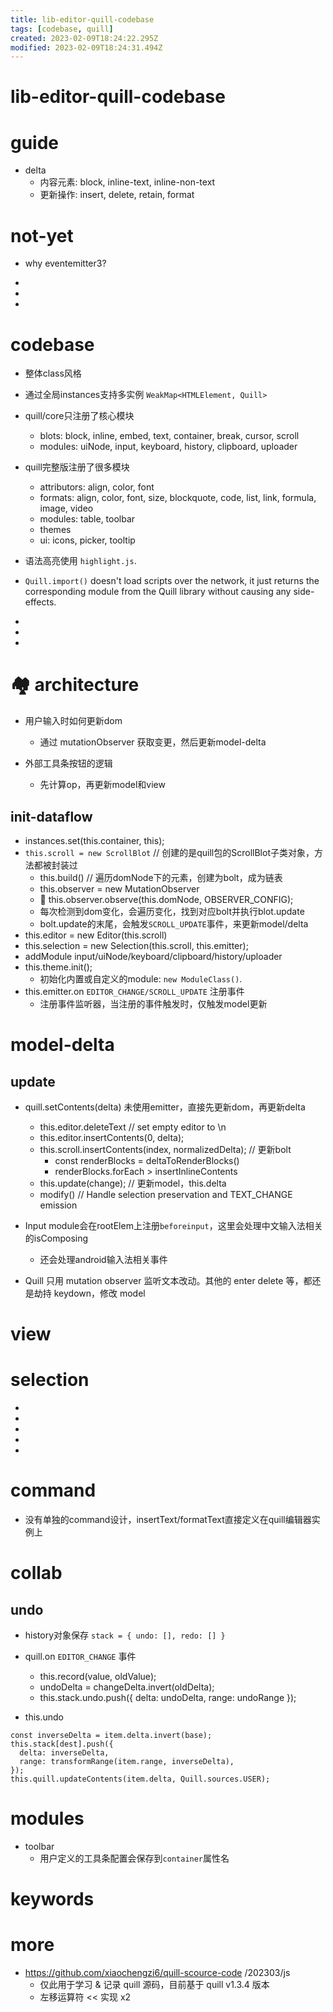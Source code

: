 ```yaml
---
title: lib-editor-quill-codebase
tags: [codebase, quill]
created: 2023-02-09T18:24:22.295Z
modified: 2023-02-09T18:24:31.494Z
---
```


# lib-editor-quill-codebase

# guide
- delta
  - 内容元素: block, inline-text, inline-non-text
  - 更新操作: insert, delete, retain, format
# not-yet
- why eventemitter3?

- 
- 
- 

# codebase
- 整体class风格

- 通过全局instances支持多实例 `WeakMap<HTMLElement, Quill>`

- quill/core只注册了核心模块
  - blots: block, inline, embed, text, container, break, cursor, scroll
  - modules: uiNode, input, keyboard, history, clipboard, uploader 
- quill完整版注册了很多模块
  - attributors: align, color, font
  - formats: align, color, font, size, blockquote, code, list, link, formula, image, video
  - modules: table, toolbar
  - themes
  - ui: icons, picker, tooltip

- 语法高亮使用 `highlight.js`.

- `Quill.import()` doesn't load scripts over the network, it just returns the corresponding module from the Quill library without causing any side-effects.

- 
- 
- 

# 🏘️ architecture
- 用户输入时如何更新dom
  - 通过 mutationObserver 获取变更，然后更新model-delta

- 外部工具条按钮的逻辑
  - 先计算op，再更新model和view

## init-dataflow

- instances.set(this.container, this); 
- `this.scroll = new ScrollBlot` // 创建的是quill包的ScrollBlot子类对象，方法都被封装过
  - this.build() // 遍历domNode下的元素，创建为bolt，成为链表
  - this.observer = new MutationObserver
  - 🧐 this.observer.observe(this.domNode, OBSERVER_CONFIG); 
  - 每次检测到dom变化，会遍历变化，找到对应bolt并执行blot.update
  - bolt.update的末尾，会触发`SCROLL_UPDATE`事件，来更新model/delta
- this.editor = new Editor(this.scroll)
- this.selection = new Selection(this.scroll, this.emitter); 
- addModule input/uiNode/keyboard/clipboard/history/uploader
- this.theme.init(); 
  - 初始化内置或自定义的module: `new ModuleClass()`.
- this.emitter.on `EDITOR_CHANGE/SCROLL_UPDATE` 注册事件
  - 注册事件监听器，当注册的事件触发时，仅触发model更新
# model-delta

## update

- quill.setContents(delta) 未使用emitter，直接先更新dom，再更新delta
  - this.editor.deleteText // set empty editor to \n
  - this.editor.insertContents(0, delta); 
  - this.scroll.insertContents(index, normalizedDelta); // 更新bolt
    - const renderBlocks = deltaToRenderBlocks()
    - renderBlocks.forEach > insertInlineContents
  - this.update(change); // 更新model，this.delta
  - modify() // Handle selection preservation and TEXT_CHANGE emission

- Input module会在rootElem上注册`beforeinput`，这里会处理中文输入法相关的isComposing
  - 还会处理android输入法相关事件

- Quill 只用 mutation observer 监听文本改动。其他的 enter delete 等，都还是劫持 keydown，修改 model
# view

# selection

- 
- 
- 
- 
- 

# command
- 没有单独的command设计，insertText/formatText直接定义在quill编辑器实例上
# collab

## undo

- history对象保存 `stack = { undo: [], redo: [] }`

- quill.on `EDITOR_CHANGE` 事件
  - this.record(value, oldValue); 
  - undoDelta = changeDelta.invert(oldDelta); 
  - this.stack.undo.push({ delta: undoDelta, range: undoRange }); 

- this.undo

```JS
const inverseDelta = item.delta.invert(base);
this.stack[dest].push({
  delta: inverseDelta,
  range: transformRange(item.range, inverseDelta),
});
this.quill.updateContents(item.delta, Quill.sources.USER);
```

# modules
- toolbar
  - 用户定义的工具条配置会保存到`container`属性名
# keywords

# more
- https://github.com/xiaochengzi6/quill-scource-code /202303/js
  - 仅此用于学习 & 记录 quill 源码，目前基于 quill v1.3.4 版本
  - 左移运算符 << 实现 x2
